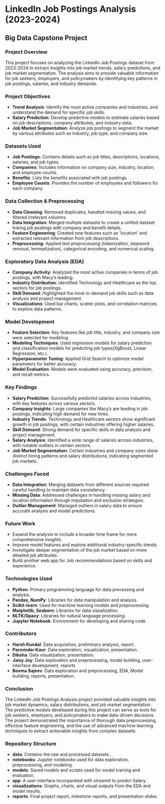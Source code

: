# **LinkedIn Job Postings Analysis (2023-2024)**
## **Big Data Capstone Project**

### **Project Overview**
This project focuses on analyzing the LinkedIn Job Postings dataset from 2023-2024 to extract insights into job market trends, salary predictions, and job market segmentation. The analysis aims to provide valuable information for job seekers, employers, and policymakers by identifying key patterns in job postings, salaries, and industry demands.

### **Project Objectives**
- **Trend Analysis**: Identify the most active companies and industries, and understand the demand for specific job skills.
- **Salary Prediction**: Develop predictive models to estimate salaries based on job descriptions, company attributes, and industry data.
- **Job Market Segmentation**: Analyze job postings to segment the market by various attributes such as industry, job type, and company size.

### **Datasets Used**
- **Job Postings**: Contains details such as job titles, descriptions, locations, salaries, and job types.
- **Companies**: Includes information on company size, industry, location, and employee counts.
- **Benefits**: Lists the benefits associated with job postings.
- **Employee Counts**: Provides the number of employees and followers for each company.

### **Data Collection & Preprocessing**
- **Data Cleaning**: Removed duplicates, handled missing values, and filtered irrelevant columns.
- **Data Integration**: Merged multiple datasets to create a unified dataset linking job postings with company and benefit details.
- **Feature Engineering**: Created new features such as 'location' and extracted relevant information from job descriptions.
- **Preprocessing**: Applied text preprocessing (tokenization, stopword removal, lemmatization), categorical encoding, and numerical scaling.

### **Exploratory Data Analysis (EDA)**
- **Company Activity**: Analyzed the most active companies in terms of job postings, with Macy’s leading.
- **Industry Distribution**: Identified Technology and Healthcare as the top sectors for job postings.
- **Skill Demand**: Highlighted the most in-demand job skills such as data analysis and project management.
- **Visualizations**: Used bar charts, scatter plots, and correlation matrices to explore data patterns.

### **Model Development**
- **Feature Selection**: Key features like job title, industry, and company size were selected for modeling.
- **Modeling Techniques**: Used regression models for salary prediction and classification models for predicting job types(XgBoost, Linear Regression, etc.).
- **Hyperparameter Tuning**: Applied Grid Search to optimize model parameters for better accuracy.
- **Model Evaluation**: Models were evaluated using accuracy, precision, and recall metrics.

### **Key Findings**
- **Salary Prediction**: Successfully predicted salaries across industries, with key features across various sectors.
- **Company Insights**: Large companies like Macy’s are leading in job postings, indicating high demand for new hires.
- **Industry Trends**: Technology and Healthcare sectors show significant growth in job postings, with certain industries offering higher salaries.
- **Skill Demand**: Strong demand for specific skills in data analysis and project management.
- **Salary Analysis**: Identified a wide range of salaries across industries, with notable outliers in certain sectors.
- **Job Market Segmentation**: Certain industries and company sizes show distinct hiring patterns and salary distributions, indicating segmented job markets.

### **Challenges Faced**
- **Data Integration**: Merging datasets from different sources required careful handling to maintain data consistency.
- **Missing Data**: Addressed challenges in handling missing salary and location information through imputation and exclusion strategies.
- **Outlier Management**: Managed outliers in salary data to ensure accurate analysis and model predictions.

### **Future Work**
- Expand the analysis to include a broader time frame for more comprehensive insights.
- Improve model features and explore additional industry-specific trends.
- Investigate deeper segmentation of the job market based on more detailed job attributes.
- Build another web app for Job recommendations based on skills and experience.

### **Technologies Used**
- **Python**: Primary programming language for data processing and analysis.
- **Pandas, NumPy**: Libraries for data manipulation and analysis.
- **Scikit-learn**: Used for machine learning models and preprocessing.
- **Matplotlib, Seaborn**: Libraries for data visualization.
- **NLTK/Spacy**: Libraries for natural language processing.
- **Jupyter Notebook**: Environment for developing and sharing code.

### **Contributors**
- **Harsh Kundal**: Data acquisition, preliminary analysis, report.
- **Parminder Kaur**: Data exploration, visualization, presentation.
- **Diksha**: Data visualization, presentation.
- **Jaisy Joy**: Data exploration and preprocessing, model building, user-interface development, reports
- **Beema Sajeev**: Data exploration and preprocessing, EDA, Model building, reports, presentation.

### **Conclusion**
The LinkedIn Job Postings Analysis project provided valuable insights into job market dynamics, salary distributions, and job market segmentation. The predictive models developed during this project can serve as tools for job seekers, employers, and policymakers to make data-driven decisions. The project demonstrated the importance of thorough data preprocessing, effective feature engineering, and the use of advanced machine learning techniques to extract actionable insights from complex datasets.

### **Repository Structure**
- **data**: Contains the raw and processed datasets..
- **notebooks**: Jupyter notebooks used for data exploration, preprocessing, and modeling.
- **models**: Saved models and scripts used for model training and evaluation.
- **app**: A user interface incorparated with streamlit to predict Salary.
- **visualizations**: Graphs, charts, and visual outputs from the EDA and model results.
- **reports**: Final project report, milestone reports, and presentation slides.

